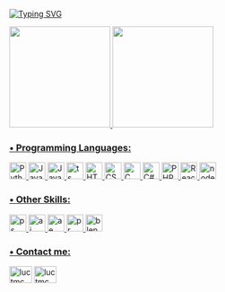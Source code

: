 <a href="https://git.io/typing-svg"><img src="https://readme-typing-svg.demolab.com?font=Fira+Code&pause=1000&random=false&width=435&lines=Hi!+My+name+is+Lucas" alt="Typing SVG" /></a>

<div align="left">
  <a href="https://github.com/luctmc">
  <img height="180em" src="https://github-readme-stats.vercel.app/api/top-langs?username=luctmc&show_icons=true&locale=pt-br&layout=compact&theme=react"/>
  <img height="180em" src="https://github-readme-stats.vercel.app/api?username=luctmc&show_icons=true&locale=pt-br&theme=react"/>
</div>


<div>
  <h3>• Programming Languages: </h3>
  <img src="https://skillicons.dev/icons?i=python" alt="Python" width="30" height="30">
  <img src="https://skillicons.dev/icons?i=java" alt="Java" width="30" height="30">
  <img src="https://skillicons.dev/icons?i=js" alt="JavaScript" width="30" height="30">
  <img src="https://skillicons.dev/icons?i=ts" alt="ts" width="30" height="30">
  <img src="https://skillicons.dev/icons?i=html" alt="HTML" width="30" height="30">
  <img src="https://skillicons.dev/icons?i=css" alt="CSS" width="30" height="30">
  <img src="https://skillicons.dev/icons?i=c" alt="C" width="30" height="30">
  <img src="https://skillicons.dev/icons?i=cs" alt="C#" width="30" height="30">
  <img src="https://skillicons.dev/icons?i=php" alt="PHP" width="30" height="30">
  <img src="https://skillicons.dev/icons?i=react" alt="React" width="30" height="30">
  <img src="https://skillicons.dev/icons?i=nodejs" alt="node" width="30" height="30">

</div>
<div>
<h3>• Other Skills: </h3>
  <img src="https://skillicons.dev/icons?i=ps" alt="ps" width="30" height="30">
  <img src="https://skillicons.dev/icons?i=ai" alt="ai" width="30" height="30">
  <img src="https://skillicons.dev/icons?i=ae" alt="ae" width="30" height="30">
  <img src="https://skillicons.dev/icons?i=pr" alt="pr" width="30" height="30">
  <img src="https://skillicons.dev/icons?i=blender" alt="blender" width="30" height="30">

</div>

<h3 align="left">• Contact me:</h3>
<p align="left">
<a href="https://twitter.com/luctmc" target="blank"><img align="center" src="https://raw.githubusercontent.com/rahuldkjain/github-profile-readme-generator/master/src/images/icons/Social/twitter.svg" alt="luctmc" height="30" width="40" /></a>
<a href="https://linkedin.com/in/lucas-castro-083201292/" target="blank"><img align="center" src="https://raw.githubusercontent.com/rahuldkjain/github-profile-readme-generator/master/src/images/icons/Social/linked-in-alt.svg" alt="luctmc" height="30" width="40" /></a>
</p>

